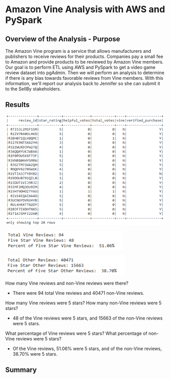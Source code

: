 # Amazon Vine Analysis with AWS and PySpark

## Overview of the Analysis - Purpose

The Amazon Vine program is a service that allows manufacturers and publishers to receive reviews for their products. Companies pay a small fee to Amazon and provide products to be reviewed by Amazon Vine members. Our goal is to perform ETL using AWS and PySpark to get a video game review dataset into pgAdmin. Then we will perform an analysis to determine if there is any bias towards favorable reviews from Vine members. With this information, we'll report our analysis back to Jennifer so she can submit it to the SellBy stakeholders. 

## Results

![Vine Review Table](Images/vine_review_table.png)

![Vine Analysis](Images/vine_review_analysis.png)

![Non-Vine Analysis](Images/non_vine_review_analysis.png)

How many Vine reviews and non-Vine reviews were there?
  - There were 94 total Vine reviews and 40471 non-Vine reviews.
  
How many Vine reviews were 5 stars? How many non-Vine reviews were 5 stars?
  - 48 of the Vine reviews were 5 stars, and 15663 of the non-Vine reviews were 5 stars. 
  
What percentage of Vine reviews were 5 stars? What percentage of non-Vine reviews were 5 stars?
  - Of the Vine reviews, 51.06% were 5 stars, and of the non-Vine reviews, 38.70% were 5 stars. 

## Summary

